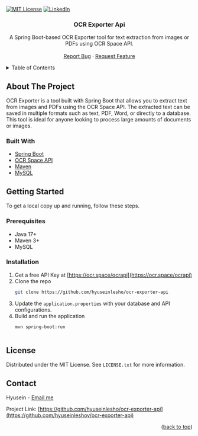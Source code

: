 <a id="readme-top"></a>

<!-- PROJECT SHIELDS -->
[![MIT License][license-shield]][license-url]
[![LinkedIn][linkedin-shield]][linkedin-url]



<h3 align="center">OCR Exporter Api</h3>

  <p align="center">
    A Spring Boot-based OCR Exporter tool for text extraction from images or PDFs using OCR Space API.
    <br />
    <br />
    <a href="https://github.com/hyuseinleshov/ocr-exporter-api/issues/new?labels=bug&template=bug-report---.md">Report Bug</a>
    ·
    <a href="https://github.com/hyuseinleshov/ocr-exporter-api/issues/new?labels=enhancement&template=feature-request---.md">Request Feature</a>
  </p>
</div>



<!-- TABLE OF CONTENTS -->
<details>
  <summary>Table of Contents</summary>
  <ol>
    <li>
      <a href="#about-the-project">About The Project</a>
      <ul>
        <li><a href="#built-with">Built With</a></li>
      </ul>
    </li>
    <li>
      <a href="#getting-started">Getting Started</a>
      <ul>
        <li><a href="#prerequisites">Prerequisites</a></li>
        <li><a href="#installation">Installation</a></li>
      </ul>
    </li>
    <li><a href="#license">License</a></li>
    <li><a href="#contact">Contact</a></li>
  </ol>
</details>



<!-- ABOUT THE PROJECT -->
## About The Project

OCR Exporter is a tool built with Spring Boot that allows you to extract text from images and PDFs using the OCR Space API.
The extracted text can be saved in multiple formats such as text, PDF, Word, or directly to a database.
This tool is ideal for anyone looking to process large amounts of documents or images.



### Built With

* [Spring Boot](https://spring.io/projects/spring-boot)
* [OCR Space API](https://ocr.space/ocrapi)
* [Maven](https://maven.apache.org/)
* [MySQL](https://www.mysql.com/)



<!-- GETTING STARTED -->
## Getting Started

To get a local copy up and running, follow these steps.

### Prerequisites
- Java 17+
- Maven 3+
- MySQL

### Installation

1. Get a free API Key at [https://ocr.space/ocrapi](https://ocr.space/ocrapi)
2. Clone the repo
   ```sh
   git clone https://github.com/hyuseinlesho/ocr-exporter-api
3. Update the `application.properties` with your database and API configurations.
4. Build and run the application
    ```sh
    mvn spring-boot:run



<!-- LICENSE -->
## License

Distributed under the MIT License. See `LICENSE.txt` for more information.



<!-- CONTACT -->
## Contact

Hyusein - [Email me](mailto:hl.dev.acc@gmail.com)

Project Link: [https://github.com/hyuseinlesho/ocr-exporter-api](https://github.com/hyuseinleshov/ocr-exporter-api)

<p align="right">(<a href="#readme-top">back to top</a>)</p>



<!-- MARKDOWN LINKS & IMAGES -->
[license-shield]: https://img.shields.io/github/license/hyuseinleshov/ocr-exporter-api.svg?style=for-the-badge
[license-url]: https://github.com/hyuseinleshov/ocr-exporter-api/blob/main/LICENSE
[linkedin-shield]: https://img.shields.io/badge/-LinkedIn-black.svg?style=for-the-badge&logo=linkedin&colorB=555
[linkedin-url]: https://www.linkedin.com/in/hyuseinleshov/
